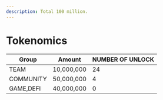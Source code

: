 ```yaml
---
description: Total 100 million.
---
```


# Tokenomics



| Group     | Amount     | NUMBER OF UNLOCK |
| --------- | ---------- | ---------------- |
| TEAM      | 10,000,000 | 24               |
| COMMUNITY | 50,000,000 | 4                |
| GAME,DEFI | 40,000,000 | 0                |
